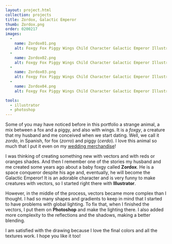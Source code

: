 ```yaml
---
layout: project.html
collection: projects
title: Zordox, Galactic Emperor
thumb: Zordox.png
order: 0200217
images:
  -
    name: Zordox01.png
    alt: Foxgy Fox Piggy Wings Child Character Galactic Emperor Illustration
  -
    name: Zordox02.png
    alt: Foxgy Fox Piggy Wings Child Character Galactic Emperor Illustration Detail
  -
    name: Zordox03.png
    alt: Foxgy Fox Piggy Wings Child Character Galactic Emperor Illustration Process
  -
    name: Zordox04.png
    alt: Foxgy Fox Piggy Wings Child Character Galactic Emperor Illustration

tools:
  - illustrator
  - photoshop
---
```

Some of you may have noticed before in this portfolio a strange animal, a mix between a fox and a piggy, and also with wings. It is a *foxgy*, a creature that my husband and me conceived when we start dating. Well, we call it *zordo*, in Spanish, for fox (*zorro*) and piggy (*cerdo*). I love this animal so much that I put it even on my [wedding merchandise](/projects/my-wedding-merchandising/)!

I was thinking of creating something new with vectors and with reds or oranges shades. And then I remember one of the stories my husband and me created some years ago about a baby foxgy called **Zordox**. He is a space conqueror despite his age and, eventually, he will become the Galactic Emperor! It is an adorable character and is very funny to make creatures with vectors, so I started right there with **Illustrator**.

However, in the middle of the process, vectors became more complex than I thought. I had so many shapes and gradients to keep in mind that I started to have problems with global lighting. To fix that, when I finished the vectors, I put them on **Photoshop** and make the lighting there. I also added more complexity to the reflections and the shadows, making a better blending.

I am satisfied with the drawing because I love the final colors and all the textures work. I hope you like it too!
